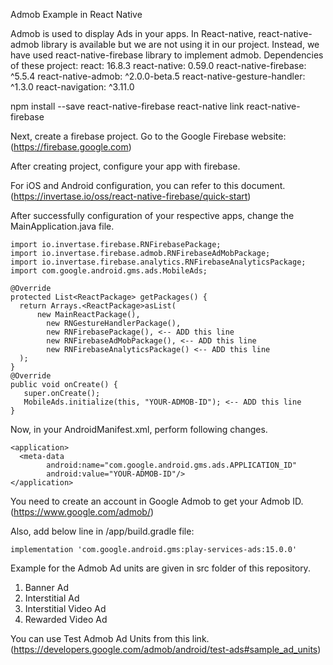 Admob Example in React Native

Admob is used to display Ads in your apps. In React-native, react-native-admob library is available but we are not using it in our project. Instead, we have used react-native-firebase library to implement admob. 
Dependencies of these project:
react: 16.8.3
react-native: 0.59.0
react-native-firebase: ^5.5.4
react-native-admob: ^2.0.0-beta.5
react-native-gesture-handler: ^1.3.0
react-navigation: ^3.11.0

npm install --save react-native-firebase
react-native link react-native-firebase

Next, create a firebase project. Go to the Google Firebase website: (https://firebase.google.com)

After creating project, configure your app with firebase.

For iOS and Android configuration, you can refer to this document. (https://invertase.io/oss/react-native-firebase/quick-start)

After successfully configuration of your respective apps, change the MainApplication.java file.

    import io.invertase.firebase.RNFirebasePackage;
    import io.invertase.firebase.admob.RNFirebaseAdMobPackage;
    import io.invertase.firebase.analytics.RNFirebaseAnalyticsPackage;
    import com.google.android.gms.ads.MobileAds;

    @Override
    protected List<ReactPackage> getPackages() {
      return Arrays.<ReactPackage>asList(
          new MainReactPackage(),
            new RNGestureHandlerPackage(),
            new RNFirebasePackage(), <-- ADD this line
            new RNFirebaseAdMobPackage(), <-- ADD this line
            new RNFirebaseAnalyticsPackage() <-- ADD this line
      );
    }
    @Override
    public void onCreate() {
       super.onCreate();
       MobileAds.initialize(this, "YOUR-ADMOB-ID"); <-- ADD this line
    }

Now, in your AndroidManifest.xml, perform following changes.

    <application>
      <meta-data
            android:name="com.google.android.gms.ads.APPLICATION_ID"
            android:value="YOUR-ADMOB-ID"/>
    </application>

You need to create an account in Google Admob to get your Admob ID. (https://www.google.com/admob/)

Also, add below line in <project>/app/build.gradle file:

    implementation 'com.google.android.gms:play-services-ads:15.0.0'


Example for the Admob Ad units are given in src folder of this repository.
  1) Banner Ad
  2) Interstitial Ad
  3) Interstitial Video Ad
  4) Rewarded Video Ad

You can use Test Admob Ad Units from this link. (https://developers.google.com/admob/android/test-ads#sample_ad_units)
